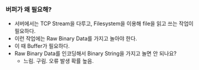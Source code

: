 ### 버퍼가 왜 필요해?
- 서버에서는 TCP Stream을 다루고, Filesystem을 이용해 file을 읽고 쓰는 작업이 필요하다.
- 이런 작업에는 Raw Binary Data를 가지고 놀아야 한다.
- 이 때 Buffer가 필요하다.
- Raw Binary Data를 인코딩해서 Binary String을 가지고 놀면 안 되나요?
  - 느림. 구림. 오류 발생 확률 높음.